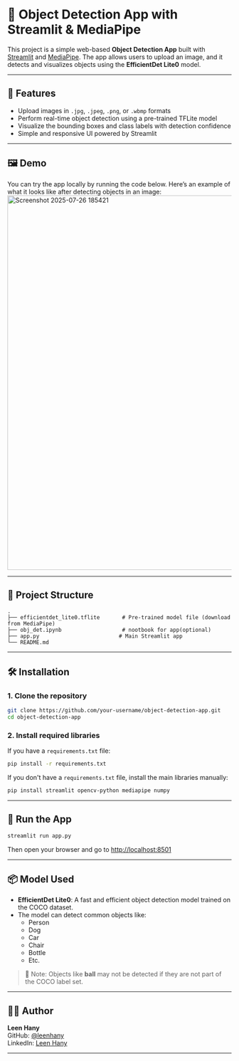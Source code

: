 # 🎯 Object Detection App with Streamlit & MediaPipe

This project is a simple web-based **Object Detection App** built with [Streamlit](https://streamlit.io/) and [MediaPipe](https://mediapipe.dev/). The app allows users to upload an image, and it detects and visualizes objects using the **EfficientDet Lite0** model.

---

## 📌 Features

- Upload images in `.jpg`, `.jpeg`, `.png`, or `.wbmp` formats
- Perform real-time object detection using a pre-trained TFLite model
- Visualize the bounding boxes and class labels with detection confidence
- Simple and responsive UI powered by Streamlit

---

## 🖼 Demo

You can try the app locally by running the code below. Here’s an example of what it looks like after detecting objects in an image:
<img width="1757" height="842" alt="Screenshot 2025-07-26 185421" src="https://github.com/user-attachments/assets/90fdb7aa-ef69-4fed-9d78-032e9d128647" />


---

## 📂 Project Structure

```
.
├── efficientdet_lite0.tflite       # Pre-trained model file (download from MediaPipe)
├── obj_det.ipynb                   # nootbook for app(optional)
├── app.py                         # Main Streamlit app
└── README.md
```

---

## 🛠️ Installation

### 1. Clone the repository

```bash
git clone https://github.com/your-username/object-detection-app.git
cd object-detection-app
```

### 2. Install required libraries

If you have a `requirements.txt` file:

```bash
pip install -r requirements.txt
```

If you don't have a `requirements.txt` file, install the main libraries manually:

```bash
pip install streamlit opencv-python mediapipe numpy
```

---

## 🚀 Run the App

```bash
streamlit run app.py
```

Then open your browser and go to [http://localhost:8501](http://localhost:8501)

---

## 📦 Model Used

- **EfficientDet Lite0**: A fast and efficient object detection model trained on the COCO dataset.
- The model can detect common objects like:
  - Person
  - Dog
  - Car
  - Chair
  - Bottle
  - Etc.

> 🛑 Note: Objects like **ball** may not be detected if they are not part of the COCO label set.

---

## 👩‍💻 Author

**Leen Hany**  
GitHub: [@leenhany](https://github.com/leenhany)  
LinkedIn: [Leen Hany](https://www.linkedin.com/in/leen-hany-481850220/)

---


